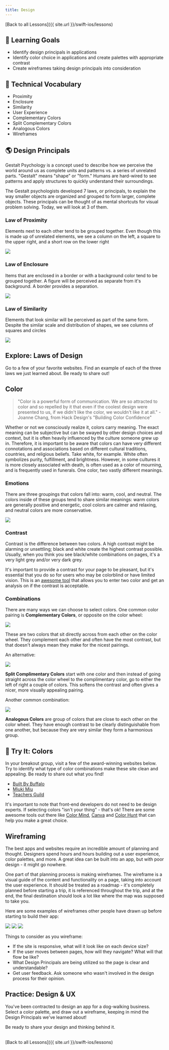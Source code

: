 ```yaml
---
title: Design
---
```


[Back to all Lessons]({{ site.url }}/swift-ios/lessons)

## 🎯 Learning Goals

* Identify design principals in applications
* Identify color choice in applications and create palettes with appropriate contrast
* Create wireframes taking design principals into consideration

## 📗 Technical Vocabulary

- Proximity
- Enclosure
- Similarity
- User Experience
- Complementary Colors
- Split Complementary Colors
- Analogous Colors
- Wireframes

## 🌎 Design Principals

Gestalt Psychology is a concept used to describe how we perceive the world around us as complete units and patterns vs. a series of unrelated parts. "Gestalt" means "shape" or "form." Humans are hard-wired to see patterns and apply structures to quickly understand their surroundings.

The Gestalt psychologists developed 7 laws, or principals, to explain the way smaller objects are organized and grouped to form larger, complete objects. These principals can be thought of as mental shortcuts for visual problem solving. Today, we will look at 3 of them.

### Law of Proximity

Elements next to each other tend to be grouped together. Even though this is made up of unrelated elements, we see a column on the left, a square to the upper right, and a short row on the lower right

<img src="./assets/proximity.png">

### Law of Enclosure

Items that are enclosed in a border or with a background color tend to be grouped together. A figure will be perceived as separate from it's background. A border provides a separation.

<img src="./assets/enclosure.png">

### Law of Similarity

Elements that look similar will be perceived as part of the same form. Despite the similar scale and distribution of shapes, we see columns of squares and circles

<img src="./assets/similarity.png">

<div class="try-it">
  <h2>Explore: Laws of Design</h2>
  <p>Go to a few of your favorite websites. Find an example of each of the three laws we just learned about. Be ready to share out!</p>
</div>

## Color

> "Color is a powerful form of communication. We are so attracted to color and so repelled by it that even if the coolest design were presented to us, if we didn't like the color, we wouldn't like it at all." - Joanne Chang, from Hack Design's "Building Color Confidence"

Whether or not we consciously realize it, colors carry meaning. The exact meaning can be subjective but can be swayed by other design choices and context, but it is often heavily influenced by the culture someone grew up in. Therefore, it is important to be aware that colors can have very different connotations and associations based on different cultural traditions, countries, and religious beliefs. Take white, for example. White often symbolizes purity, fulfillment, and brightness. However, in some cultures it is more closely associated with death, is often used as a color of mourning, and is frequently used in funerals. One color, two vastly different meanings.

### Emotions

There are three groupings that colors fall into: warm, cool, and neutral. The colors inside of these groups tend to share similar meanings: warm colors are generally positive and energetic, cool colors are calmer and relaxing, and neutral colors are more conservative.

<img class="medium" src="./assets/color-emotion-guide.jpg">

### Contrast

Contrast is the difference between two colors. A high contrast might be alarming or unsettling; black and white create the highest contrast possible. Usually, when you think you see black/white combinations on pages, it's a very light grey and/or very dark grey.

It's important to provide a contrast for your page to be pleasant, but it's essential that you do so for users who may be colorblind or have limited vision. This is an <a href="https://colorable.jxnblk.com/b25e06/213338">awesome tool</a> that allows you to enter two color and get an analysis on if the contrast is acceptable.

### Combinations

There are many ways we can choose to select colors. One common color pairing is **Complementary Colors**, or opposite on the color wheel:

<img class="small" src="./assets/complementary.jpg">

These are two colors that sit directly across from each other on the color wheel. They complement each other and often have the most contrast, but that doesn't always mean they make for the nicest pairings.

An alternative:

<img class="small" src="./assets/split-complementary.jpg">

**Split Complimentary Colors** start with one color and then instead of going straight across the color wheel to the complimentary color, go to either the left of right a couple of colors. This softens the contrast and often gives a nicer, more visually appealing pairing.

Another common combination:

<img class="small" src="./assets/analogous.jpg">

**Analogous Colors** are group of colors that are close to each other on the color wheel. They have enough contrast to be clearly distinguishable from one another, but because they are very similar they form a harmonious group.

<div class="try-it">
  <h2>🐣 Try It: Colors</h2>
  <p>In your breakout group, visit a few of the award-winning websites below. Try to identify what type of color combinations make these site clean and appealing. Be ready to share out what you find!</p>
  <ul>
    <li><a href="https://builtbybuffalo.com/">Built By Buffalo</a></li>
    <li><a href="https://www.miukimiu.com/">Miuki Miu</a></li>
    <li><a href="https://www.teachersguild.org/">Teachers Guild</a></li>
  </ul>
  <p></p>
</div>

It's important to note that front-end developers do not need to be design experts. If selecting colors "isn't your thing" - that's ok! There are some awesome tools out there like <a href="http://colormind.io/">Color Mind</a>, <a href="https://www.canva.com/colors/color-palette-generator/">Canva</a> and <a href="https://colorhunt.co/">Color Hunt</a> that can help you make a great choice.

## Wireframing

The best apps and websites require an incredible amount of planning and thought. Designers spend hours and hours building out a user experience, color palettes, and more. A great idea can be built into an app, but with poor design - it might go nowhere.

One part of that planning process is making wireframes. The wireframe is a visual guide of the content and functionality on a page, taking into account the user experience. It should be treated as a roadmap - it's completely planned before starting a trip, it is referenced throughout the trip, and at the end, the final destination should look a lot like where the map was supposed to take you.

Here are some examples of wireframes other people have drawn up before starting to build their app:

<img class="small" src="./assets/wireframe-2.png">
<img class="small" src="./assets/wireframe-3.png">
<img class="small" src="./assets/wireframe-4.jpeg">

Things to consider as you wireframe:
- If the site is responsive, what will it look like on each device size?
- If the user moves between pages, how will they navigate? What will that flow be like?
- What Design Principals are being utilized so the page is clear and understandable?
- Get user feedback. Ask someone who wasn't involved in the design process for their opinion.

<div class="practice">
  <h2>Practice: Design & UX</h2>
  <p>You've been contracted to design an app for a dog-walking business. Select a color palette, and draw out a wireframe, keeping in mind the Design Principals  we've learned about!</p>
  <p>Be ready to share your design and thinking behind it.</p>
</div>

<br>
[Back to all Lessons]({{ site.url }}/swift-ios/lessons)
